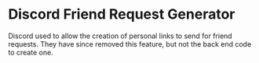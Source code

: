 # Discord Friend Request Generator

Discord used to allow the creation of personal links to send for friend requests. They have since removed this feature, but not the back end code to create one. 

